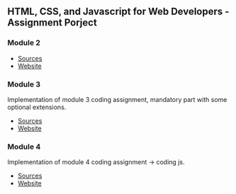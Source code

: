## HTML, CSS, and Javascript for Web Developers - Assignment Porject


### Module 2

- [Sources](https://github.com/codefritz/coursera-test/tree/main/module2)
- [Website](https://codefritz.github.io/coursera-test/module2/)

### Module 3

Implementation of module 3 coding assignment, mandatory part with some optional extensions.

- [Sources](https://github.com/codefritz/coursera-test/tree/main/module3)
- [Website](https://codefritz.github.io/coursera-test/module3/)

### Module 4

Implementation of module 4 coding assignment -> coding js.

- [Sources](https://github.com/codefritz/coursera-test/tree/main/module4)
- [Website](https://codefritz.github.io/coursera-test/module4/)
